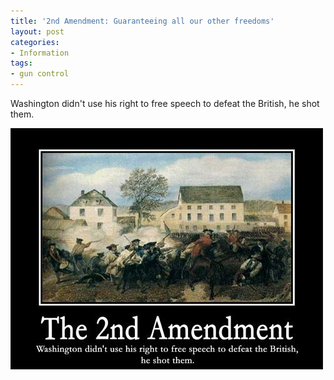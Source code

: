 ```yaml
---
title: '2nd Amendment: Guaranteeing all our other freedoms'
layout: post
categories:
- Information
tags:
- gun control
---
```


Washington didn't use his right to free speech to defeat the British, he shot them.

![The 2nd Amendment guarantees all our other freedoms](/assets/img/2013/04/20100423-2nd-amendment.jpg)
